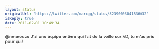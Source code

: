 ```yaml
---
layout: status
originalUrl: 'https://twitter.com/marcgg/status/32390093041836032'
isReply: true
date: 2011-02-01 10:49:34
---
```


@nmerouze J'ai une équipe entière qui fait de la veille sur AD, tu m'as pris pour qui!
